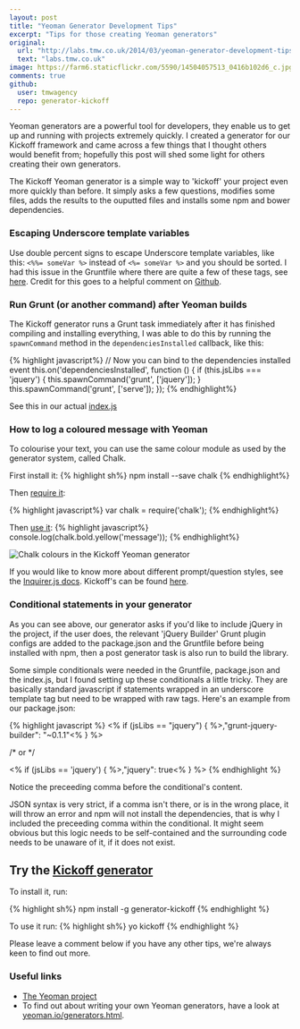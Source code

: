 ```yaml
---
layout: post
title: "Yeoman Generator Development Tips"
excerpt: "Tips for those creating Yeoman generators"
original:
  url: "http://labs.tmw.co.uk/2014/03/yeoman-generator-development-tips/"
  text: "labs.tmw.co.uk"
image: https://farm6.staticflickr.com/5590/14504057513_0416b102d6_c.jpg
comments: true
github:
  user: tmwagency
  repo: generator-kickoff
---
```

Yeoman generators are a powerful tool for developers, they enable us to get up and running with projects extremely quickly. I created a generator for our Kickoff framework and came across a few things that I thought others would benefit from; hopefully this post will shed some light for others creating their own generators.

The Kickoff Yeoman generator is a simple way to 'kickoff' your project even more quickly than before. It simply asks a few questions, modifies some files, adds the results to the ouputted files and installs some npm and bower dependencies.

### Escaping Underscore template variables
Use double percent signs to escape Underscore template variables, like this: `<%%= someVar %>` instead of `<%= someVar %>` and you should be sorted. I had this issue in the Gruntfile where there are quite a few of these tags, see [here](https://github.com/tmwagency/generator-kickoff/blob/3982752d18f4b83870ed9e7b38c4d9c39e41efa6/app/templates/_Gruntfile.js#L53). Credit for this goes to a helpful comment on [Github](https://github.com/yeoman/generator-generator/issues/45#issuecomment-31031268).

### Run Grunt (or another command) after Yeoman builds
The Kickoff generator runs a Grunt task immediately after it has finished compiling and installing everything, I was able to do this by running the `spawnCommand` method in the `dependenciesInstalled` callback, like this:

{% highlight javascript%}
// Now you can bind to the dependencies installed event
this.on('dependenciesInstalled', function () {
	if (this.jsLibs === 'jquery') { this.spawnCommand('grunt', ['jquery']); }
	this.spawnCommand('grunt', ['serve']);
});
{% endhighlight%}

See this in our actual [index.js](https://github.com/tmwagency/generator-kickoff/blob/c2aab72ad4a15186b646505817152732a8c9f4b2/app/index.js#L24)

### How to log a coloured message with Yeoman
To colourise your text, you can use the same colour module as used by the generator system, called Chalk.

First install it:
{% highlight sh%}
npm install --save chalk
{% endhighlight%}

Then [require it](https://github.com/tmwagency/generator-kickoff/blob/master/app/index.js#L5):

{% highlight javascript%}
var chalk = require('chalk');
{% endhighlight%}

Then [use it](https://github.com/tmwagency/generator-kickoff/blob/master/app/index.js#L35):
{% highlight javascript%}
console.log(chalk.bold.yellow('message'));
{% endhighlight%}

![Chalk colours in the Kickoff Yeoman generator](http://labs.tmw.co.uk/img/blog/yeoman-tips/chalk.png)

If you would like to know more about different prompt/question styles, see the [Inquirer.js docs](https://github.com/SBoudrias/Inquirer.js). Kickoff's can be found [here](https://github.com/tmwagency/generator-kickoff/blob/3982752d18f4b83870ed9e7b38c4d9c39e41efa6/app/index.js#L38-L80).

### Conditional statements in your generator
As you can see above, our generator asks if you'd like to include jQuery in the project, if the user does, the relevant 'jQuery Builder' Grunt plugin configs are added to the package.json and the Gruntfile before being installed with npm, then a post generator task is also run to build the library.

Some simple conditionals were needed in the Gruntfile, package.json and the index.js, but I found setting up these conditionals a little tricky. They are basically standard javascript if statements wrapped in an underscore template tag but need to be wrapped with raw tags. Here's an example from our package.json:

{% highlight javascript %}
<% if (jsLibs == "jquery") { %>,"grunt-jquery-builder": "~0.1.1"<% } %>

/* or */

<% if (jsLibs == 'jquery') { %>,"jquery": true<% } %>
{% endhighlight %}

Notice the preceeding comma before the conditional's content.

JSON syntax is very strict, if a comma isn't there, or is in the wrong place, it will throw an error and npm will not install the dependencies, that is why I included the preceeding comma within the conditional. It might seem obvious but this logic needs to be self-contained and the surrounding code needs to be unaware of it, if it does not exist.

## Try the [Kickoff generator](https://www.npmjs.org/package/generator-kickoff)
To install it, run:

{% highlight sh%}
npm install -g generator-kickoff
{% endhighlight %}

To use it run:
{% highlight sh%}
yo kickoff
{% endhighlight %}

Please leave a comment below if you have any other tips, we're always keen to find out more.

### Useful links
* [The Yeoman project](http://yeoman.io)
* To find out about writing your own Yeoman generators, have a look at [yeoman.io/generators.html](http://yeoman.io/generators.html#writing-your-first-generator).
